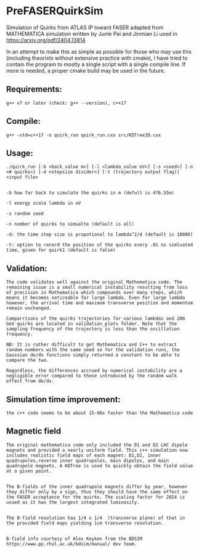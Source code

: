 # PreFASERQuirkSim
Simulation of Quirks from ATLAS IP toward FASER adapted from MATHEMATICA simulation written by Junle Pei and Jinmian Li used in https://arxiv.org/pdf/2404.13814 

In an attempt to make this as simple as possible for those who may use this (including theorists without extensive practice with cmake), I have tried to contain the program to mostly a single script with a single compile line. If more is needed, a proper cmake build may be used in the future.



## Requirements: 
    g++ v7 or later (check: g++ --version), c++17

## Compile: 
    g++ -std=c++17 -o quirk_run quirk_run.cxx src/KDTree3D.cxx

## Usage: 
    
    ./quirk_run [-b <back_value m>] [-l <lambda_value eV>] [-s <seed>] [-n <# quirks>] [-d <stepsize divider>] [-t (trajectory output flag)] <input file>


    -b how far back to simulate the quirks in m (defult is 476.55m)

    -l energy scale lambda in eV

    -s random seed

    -n number of quirks to simualte (default is all)

    -d: the time step size is propotional to lambda^2/d (default is 10000)

    -t: option to record the position of the quirks every .01 ns simluated time, given for quirk1 (default is false)


## Validation: 
    The code validates well against the original Mathematica code. The remaining issue is a small numerical instability resulting from loss of precision in Mathematica which compounds over many steps, which means it becomes noticeable for large lambda. Even for large lambda however, the arrival time and maximum transverse position and momentum remain unchanged. 

    Comparrisons of the quirks trajectories for various lambdas and 200 GeV quirks are located in validation_plots folder. Note that the sampling frequency of the trajectory is less than the oscillation frequency.
    
    NB: It is rather difficult to get Mathematica and C++ to extract random numbers with the same seed so for the validation runs, the Gaussian de/dx functions simply returned a constant to be able to compare the two. 

    Regardless, the differences accrued by numerical instability are a negligible error compared to those introduced by the random walk effect from de/dx.

## Simulation time improvement:
    the c++ code seems to be about 15-80x faster than the Mathematica code

## Magnetic field

    The original mathematica code only included the D1 and D2 LHC dipole magnets and provided a nearly uniform field. This c++ simulation now includes realistic field maps of each magnet: D1,D2, inner quadrupoles,reverse inner quadrupoles, main dipoles, and main quadrupole magnets. A KDTree is used to quickly obtain the field value at a given point.


    The B-fields of the inner quadrupole magnets differ by year, however they differ only by a sign, thus they should have the same effect on the FASER acceptance for the quirks. The scaling factor for 2024 is usued as it has the largest integrated luminosity.


    The B-field resolution has 1/4 x 1/4  (transverse plane) of that in the provided field maps yielding 1cm transverse resolution. 


    B-field info courtesy of Alex Keyken from the BDSIM https://www.pp.rhul.ac.uk/bdsim/manual/ dev team.

   






